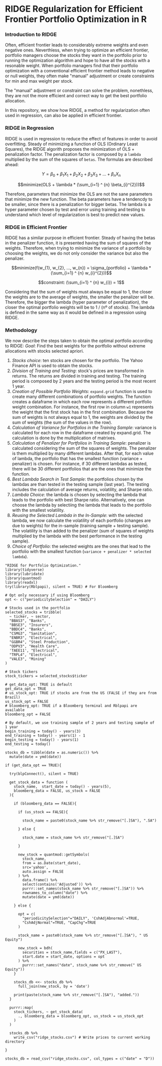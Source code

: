 # RIDGE Regularization for Efficient Frontier Portfolio Optimization in R
### Introduction to RIDGE
Often, efficient frontier leads to considerably extreme weights and even negative ones. Neverthless, when trying to optimize an efficient frontier, portfolio managers choose the stocks they want in the portfolio prior to running the optimization algorithm and hope to have all the stocks with a resonable weight. When portfolio managers find that their portfolio optimization with a conventional efficient frontier method leads to negative or null weights, they often make "manual" adjustment or create constraints for min and max weight per stock.

The "manual" adjustment or constraint can solve the problem, nonethless, they are not the more efficient and correct way to get the best portfolio allocation.

In this repository, we show how RIDGE, a method for regularization often used in regression, can also be applied in efficient frontier.

### RIDGE in Regression
RIDGE is used in regression to reduce the effect of features in order to avoid overfitting.
Steady of minimizing a function of OLS (Ordinary Least Squares), the RIDGE algorith proposes the minimization of OLS + penalization factor. The penalization factor is composed by a ```lambda``` multiplied by the sum of the squares of ```betas```. The formulas are described ahead:

```math
Y = \beta_{0} + \beta_{1} X_{1} + \beta_{2} X_{2} + \beta_{3} X_{3} + ... + \beta_{n} X_{n}
```

```math
minimize(OLS + \lambda * (\sum_{i=1} ^ {n} \beta_{i}^{2}))
```

Therefore, parameters that minimize the OLS are not the sane parameters that minimize the new function.
The beta parameters have a tendencdy to be smaller, since there is a penalization for bigger betas.
The lambda is a hyper parameter chosen by test and error using training and testing to understand which level of regularization is best to predict new values.

### RIDGE in Efficient Frontier
RIDGE has a similar purpose in efficient frontier. Steady of having the betas in the penalizer function, it is presented having the sum of squares of the weights. Therefore, when trying to minimize the variance of a portfolio by choosing the weights, we do not only consider the variance but also the penalizer.

```math
minimize(f(w_{1}, w_{2}, ..., w_{n}) = \sigma_{portfolio} + \lambda * (\sum_{i=1} ^ {n} w_{i}^{2}))
```
```math
constraint: (\sum_{i=1} ^ {n} w_{i}) = 1
```

Considering that the sum of weights must always be equal to 1, the closer the weights are to the average of weights, the smaller the penalizer will be. Therefore, the bigger the lambda (hyper parameter of penalization), the closer the optimal portfolio weights will be to 1 / (nº of stocks). The lambda is defined in the same way as it would be defined in a regression using RIDGE.

### Methodology
We now describe the steps taken to obtain the optimal portfolio according to RIDGE:
_Goal_: Find the best weights for the portfolio without extreme allocations with stocks selected apriori.
1) *Stocks choice*: ten stocks are chosen for the portfolio. The Yahoo Finance API is used to obtain the stocks.
2) *Division of Training and Testing*: stock's prices are transformed in returns. The returns are divided in training and testing. The training period is composed by 2 years and the testing period is the most recent 1 year.
3) *Creation of Possible Portfolio Weights*: `expand.grid` function is used to create many different combinations of portfolio weights. The function creates a dataframe in which each row represents a different portfolio weight combination. For instance, the first row in column `w1` represents the weight that the first stock has in the first combination. Because the sum of weights is not always equal to 1, the weights are divided by the sum of weights (the sum of the values in the row).
4) *Calculation of Variance for Portfolios in the Training Sample*: variance is calculated for each row in the dataframe created by expand.grid. The calculation is done by the multiplication of matrixes.
5) *Calculation of Penalizer for Portfolios in Training Sample*: penalizer is calculated considering the sum of the squares of weights. The penalizer is them multiplied by many different lambdas. After that, for each value of lambda, the portfolio that has the smallest function (variance + penalizer) is chosen. For instance, if 30 different lambdas as tested, there will be 30 different portfolios that are the ones that minimize the function.
6) *Best Lambda Search in Test Sample*: the portfolios chosen by the lambdas are than tested in the testing sample (last year). The testing includes the calculation of average returns, volatility, and Sharpe ratio.
7) *Lambda Choice*: the lambda is chosen by selecting the lambda that leads to the portfolio with best Sharpe ratio. Alternatively, one can choose the lambda by selectiing the lambda that leads to the portfolio with the smallest volatility.
8) *Reusing the Selected Lambda in the In-Sample*: with the selected lambda, we now calculate the volatility of each portfolio (changes are due to weights) for the in-sample (training sample + testing sample). The volatility is than added to the penalizer (sum of squares of weights multiplied by the lambda with the best performance in the testing sample).
9) *Choice of Portfolio*: the selected weights are the ones that lead to the portfolio with the smallest function (`variance + penalizer * selected lambda`).

```
"RIDGE for Portfolio Optimization."
library(tidyverse)
library(lubridate)
library(quantmod)
library(readxl)
try(library(Rblpapi), silent = TRUE) # For Bloomberg

# Opt only necessary if using Bloomberg
opt <- c("periodicitySelection" = "DAILY")

# Stocks used in the portfolio
selected_stocks = tribble(
  ~ ticker, ~ sector,
  "BBAS3", "Banks", 
  "BBSE3", "Insurers",
  "BBDC4", "Banks",
  "CSMG3", "Sanitation",
  "ENBR3", "Electrical",
  "GGBR4", "Steel Production",
  "ODPV3", "Health Care",
  'TAEE11', "Electrical",
  "TRPL4", "Electrical",
  "VALE3", "Mining"
)

# Stock tickers
stock_tickers = selected_stocks$ticker

# get_data_opt: TRUE is default
get_data_opt = TRUE 
# us_stock_opt: TRUE if stocks are from the US (FALSE if they are from Brazil)
us_stock_opt = FALSE 
# bloomberg_opt: TRUE if a Bloomberg terminal and Rblpapi are available
bloomberg_opt = FALSE 

# By default, we use training sample of 2 years and testing sample of 1 year
begin_training = today() - years(3)
end_training = today() - years(1) - 1
begin_testing = today() - years(1)
end_testing = today()

stocks_db = tibble(date = as.numeric()) %>% 
  mutate(date = ymd(date))

if (get_data_opt == TRUE){
  
  try(blpConnect(), silent = TRUE)
  
  get_stock_data = function (
    stock_name,  start_date = today() - years(5),
    bloomberg_data = FALSE, us_stock = FALSE
  ){
    
    if (bloomberg_data == FALSE){
      
      if (us_stock == FALSE){
        
        stock_name = paste0(stock_name %>% str_remove("[.]SA"), ".SA")
        
      } else {
        
        stock_name = stock_name %>% str_remove("[.]SA")
        
      }
      
      new_stock = quantmod::getSymbols(
        stock_name,
        from = as.Date(start_date),
        src='yahoo',
        auto.assign = FALSE
      ) %>% 
        data.frame() %>%
        select(contains('Adjusted')) %>% 
        purrr::set_names(stock_name %>% str_remove("[.]SA")) %>% 
        rownames_to_column("date") %>% 
        mutate(date = ymd(date))
      
    } else {
      
      opt = c(
        "periodicitySelection"="DAILY", 'CshAdjAbnormal'=TRUE,
        "CshAdjNormal"=TRUE, "CapChg"=TRUE
      )
      
      stock_name = paste0(stock_name %>% str_remove("[.]SA"), " US Equity")
      
      new_stock = bdh(
        securities = stock_name,fields = c("PX_LAST"),
        start.date = start_date, options = opt
      ) %>% 
        purrr::set_names("date", stock_name %>% str_remove(" US Equity"))
    }
    
    stocks_db <<- stocks_db %>% 
      full_join(new_stock, by = 'date')
    
    print(paste(stock_name %>% str_remove("[.]SA"), "added."))
  }
  
  purrr::map(
    stock_tickers, ~ get_stock_data(
      ., bloomberg_data = bloomberg_opt, us_stock = us_stock_opt
    )
  )
  
  stocks_db %>%
    write_csv("ridge_stocks.csv") # Write prices to current working directory
  
}

stocks_db = read_csv("ridge_stocks.csv", col_types = c("date" = "D"))
```



